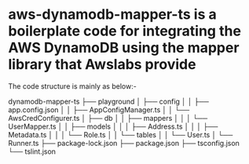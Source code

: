 # aws-dynamodb-mapper-ts is a boilerplate code for integrating the AWS DynamoDB using the mapper library that Awslabs provide

The code structure is mainly as below:-

dynamodb-mapper-ts
├── playground
│   ├── config
│   │   ├── app.config.json
│   │   ├── AppConfigManager.ts
│   │   └── AwsCredConfigurer.ts
│   ├── db
│   │   ├── mappers
│   │   │   └── UserMapper.ts
│   │   ├── models
│   │   │   ├── Address.ts
│   │   │   ├── Metadata.ts
│   │   │   └── Role.ts
│   │   └── tables
│   │       └── User.ts
│   └── Runner.ts
├── package-lock.json
├── package.json
├── tsconfig.json
└── tslint.json
